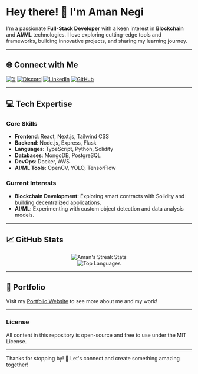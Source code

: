 # Hey there! 👋 I'm Aman Negi

I'm a passionate **Full-Stack Developer** with a keen interest in **Blockchain** and **AI/ML** technologies. I love exploring cutting-edge tools and frameworks, building innovative projects, and sharing my learning journey.

---

## 🌐 Connect with Me

[![X](https://img.shields.io/badge/-X-%23121011?style=flat&logo=X&logoColor=white)](https://x.com/soamn_) 
[![Discord](https://img.shields.io/badge/-Discord-%237289DA?style=flat&logo=discord&logoColor=white)](https://discord.gg/DQVhSDhw) 
[![LinkedIn](https://img.shields.io/badge/-LinkedIn-%230077B5?style=flat&logo=linkedin&logoColor=white)](https://linkedin.com/in/soamn) 
[![GitHub](https://img.shields.io/badge/-GitHub-%23121011?style=flat&logo=github&logoColor=white)](https://github.com/soamn)

---

## 💻 Tech Expertise

### **Core Skills**
- **Frontend**: React, Next.js, Tailwind CSS
- **Backend**: Node.js, Express, Flask
- **Languages**: TypeScript, Python, Solidity
- **Databases**: MongoDB, PostgreSQL
- **DevOps**: Docker, AWS
- **AI/ML Tools**: OpenCV, YOLO, TensorFlow

### **Current Interests**
- **Blockchain Development**: Exploring smart contracts with Solidity and building decentralized applications.
- **AI/ML**: Experimenting with custom object detection and data analysis models.

---

## 📈 GitHub Stats

<div align="center">
  
![Aman's Streak Stats](https://github-readme-streak-stats.herokuapp.com/?user=soamn&theme=gruvbox&hide_border=true)  
![Top Languages](https://github-readme-stats.vercel.app/api/top-langs/?username=soamn&layout=compact&theme=gruvbox&hide_border=true)

</div>

---


## 🔗 Portfolio

Visit my [Portfolio Website](https://simple-profile-soamns-projects.vercel.app/) to see more about me and my work!

---

### License

All content in this repository is open-source and free to use under the MIT License.

---

Thanks for stopping by! 🚀 Let's connect and create something amazing together!
